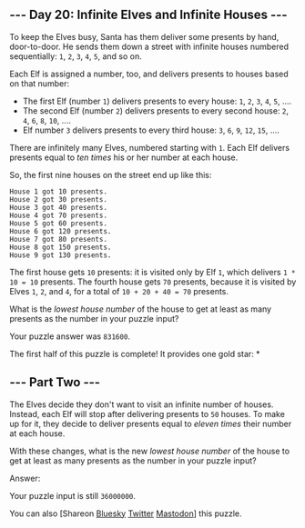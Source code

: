 \--- Day 20: Infinite Elves and Infinite Houses ---
----------

To keep the Elves busy, Santa has them deliver some presents by hand, door-to-door. He sends them down a street with infinite houses numbered sequentially: `1`, `2`, `3`, `4`, `5`, and so on.

Each Elf is assigned a number, too, and delivers presents to houses based on that number:

* The first Elf (number `1`) delivers presents to every house: `1`, `2`, `3`, `4`, `5`, ....
* The second Elf (number `2`) delivers presents to every second house: `2`, `4`, `6`, `8`, `10`, ....
* Elf number `3` delivers presents to every third house: `3`, `6`, `9`, `12`, `15`, ....

There are infinitely many Elves, numbered starting with `1`. Each Elf delivers presents equal to *ten times* his or her number at each house.

So, the first nine houses on the street end up like this:

```
House 1 got 10 presents.
House 2 got 30 presents.
House 3 got 40 presents.
House 4 got 70 presents.
House 5 got 60 presents.
House 6 got 120 presents.
House 7 got 80 presents.
House 8 got 150 presents.
House 9 got 130 presents.

```

The first house gets `10` presents: it is visited only by Elf `1`, which delivers `1 * 10 = 10` presents. The fourth house gets `70` presents, because it is visited by Elves `1`, `2`, and `4`, for a total of `10 + 20 + 40 = 70` presents.

What is the *lowest house number* of the house to get at least as many presents as the number in your puzzle input?

Your puzzle answer was `831600`.

The first half of this puzzle is complete! It provides one gold star: \*

\--- Part Two ---
----------

The Elves decide they don't want to visit an infinite number of houses. Instead, each Elf will stop after delivering presents to `50` houses. To make up for it, they decide to deliver presents equal to *eleven times* their number at each house.

With these changes, what is the new *lowest house number* of the house to get at least as many presents as the number in your puzzle input?

Answer:

Your puzzle input is still `36000000`.

You can also [Shareon [Bluesky](https://bsky.app/intent/compose?text=I%27ve+completed+Part+One+of+%22Infinite+Elves+and+Infinite+Houses%22+%2D+Day+20+%2D+Advent+of+Code+2015+%23AdventOfCode+https%3A%2F%2Fadventofcode%2Ecom%2F2015%2Fday%2F20) [Twitter](https://twitter.com/intent/tweet?text=I%27ve+completed+Part+One+of+%22Infinite+Elves+and+Infinite+Houses%22+%2D+Day+20+%2D+Advent+of+Code+2015&url=https%3A%2F%2Fadventofcode%2Ecom%2F2015%2Fday%2F20&related=ericwastl&hashtags=AdventOfCode) [Mastodon](javascript:void(0);)] this puzzle.